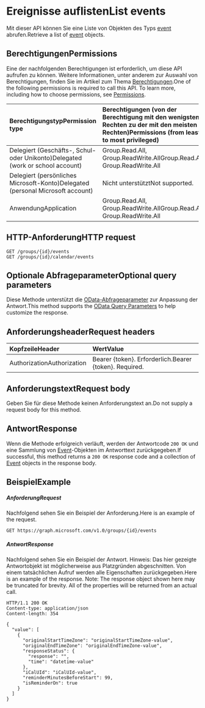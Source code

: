 # <a name="list-events"></a><span data-ttu-id="f9445-101">Ereignisse auflisten</span><span class="sxs-lookup"><span data-stu-id="f9445-101">List events</span></span>

<span data-ttu-id="f9445-102">Mit dieser API können Sie eine Liste von Objekten des Typs [event](../resources/event.md) abrufen.</span><span class="sxs-lookup"><span data-stu-id="f9445-102">Retrieve a list of [event](../resources/event.md) objects.</span></span>
## <a name="permissions"></a><span data-ttu-id="f9445-103">Berechtigungen</span><span class="sxs-lookup"><span data-stu-id="f9445-103">Permissions</span></span>
<span data-ttu-id="f9445-p101">Eine der nachfolgenden Berechtigungen ist erforderlich, um diese API aufrufen zu können. Weitere Informationen, unter anderem zur Auswahl von Berechtigungen, finden Sie im Artikel zum Thema [Berechtigungen](../../../concepts/permissions_reference.md).</span><span class="sxs-lookup"><span data-stu-id="f9445-p101">One of the following permissions is required to call this API. To learn more, including how to choose permissions, see [Permissions](../../../concepts/permissions_reference.md).</span></span>

|<span data-ttu-id="f9445-106">Berechtigungstyp</span><span class="sxs-lookup"><span data-stu-id="f9445-106">Permission type</span></span>      | <span data-ttu-id="f9445-107">Berechtigungen (von der Berechtigung mit den wenigsten Rechten zu der mit den meisten Rechten)</span><span class="sxs-lookup"><span data-stu-id="f9445-107">Permissions (from least to most privileged)</span></span>              | 
|:--------------------|:---------------------------------------------------------| 
|<span data-ttu-id="f9445-108">Delegiert (Geschäfts-, Schul- oder Unikonto)</span><span class="sxs-lookup"><span data-stu-id="f9445-108">Delegated (work or school account)</span></span> | <span data-ttu-id="f9445-109">Group.Read.All, Group.ReadWrite.All</span><span class="sxs-lookup"><span data-stu-id="f9445-109">Group.Read.All, Group.ReadWrite.All</span></span>    | 
|<span data-ttu-id="f9445-110">Delegiert (persönliches Microsoft-Konto)</span><span class="sxs-lookup"><span data-stu-id="f9445-110">Delegated (personal Microsoft account)</span></span> | <span data-ttu-id="f9445-111">Nicht unterstützt</span><span class="sxs-lookup"><span data-stu-id="f9445-111">Not supported.</span></span>    | 
|<span data-ttu-id="f9445-112">Anwendung</span><span class="sxs-lookup"><span data-stu-id="f9445-112">Application</span></span> | <span data-ttu-id="f9445-113">Group.Read.All, Group.ReadWrite.All</span><span class="sxs-lookup"><span data-stu-id="f9445-113">Group.Read.All, Group.ReadWrite.All</span></span> | 

## <a name="http-request"></a><span data-ttu-id="f9445-114">HTTP-Anforderung</span><span class="sxs-lookup"><span data-stu-id="f9445-114">HTTP request</span></span>
<!-- { "blockType": "ignored" } -->
```http
GET /groups/{id}/events
GET /groups/{id}/calendar/events
```
## <a name="optional-query-parameters"></a><span data-ttu-id="f9445-115">Optionale Abfrageparameter</span><span class="sxs-lookup"><span data-stu-id="f9445-115">Optional query parameters</span></span>
<span data-ttu-id="f9445-116">Diese Methode unterstützt die [OData-Abfrageparameter](http://developer.microsoft.com/en-us/graph/docs/overview/query_parameters) zur Anpassung der Antwort.</span><span class="sxs-lookup"><span data-stu-id="f9445-116">This method supports the [OData Query Parameters](http://developer.microsoft.com/en-us/graph/docs/overview/query_parameters) to help customize the response.</span></span>
## <a name="request-headers"></a><span data-ttu-id="f9445-117">Anforderungsheader</span><span class="sxs-lookup"><span data-stu-id="f9445-117">Request headers</span></span>
| <span data-ttu-id="f9445-118">Kopfzeile</span><span class="sxs-lookup"><span data-stu-id="f9445-118">Header</span></span>       | <span data-ttu-id="f9445-119">Wert</span><span class="sxs-lookup"><span data-stu-id="f9445-119">Value</span></span> |
|:---------------|:--------|
| <span data-ttu-id="f9445-120">Authorization</span><span class="sxs-lookup"><span data-stu-id="f9445-120">Authorization</span></span>  | <span data-ttu-id="f9445-p102">Bearer {token}. Erforderlich.</span><span class="sxs-lookup"><span data-stu-id="f9445-p102">Bearer {token}. Required.</span></span>  |

## <a name="request-body"></a><span data-ttu-id="f9445-123">Anforderungstext</span><span class="sxs-lookup"><span data-stu-id="f9445-123">Request body</span></span>
<span data-ttu-id="f9445-124">Geben Sie für diese Methode keinen Anforderungstext an.</span><span class="sxs-lookup"><span data-stu-id="f9445-124">Do not supply a request body for this method.</span></span>

## <a name="response"></a><span data-ttu-id="f9445-125">Antwort</span><span class="sxs-lookup"><span data-stu-id="f9445-125">Response</span></span>

<span data-ttu-id="f9445-126">Wenn die Methode erfolgreich verläuft, werden der Antwortcode `200 OK` und eine Sammlung von [Event](../resources/event.md)-Objekten im Antworttext zurückgegeben.</span><span class="sxs-lookup"><span data-stu-id="f9445-126">If successful, this method returns a `200 OK` response code and a collection of [Event](../resources/event.md) objects in the response body.</span></span>
## <a name="example"></a><span data-ttu-id="f9445-127">Beispiel</span><span class="sxs-lookup"><span data-stu-id="f9445-127">Example</span></span>
##### <a name="request"></a><span data-ttu-id="f9445-128">Anforderung</span><span class="sxs-lookup"><span data-stu-id="f9445-128">Request</span></span>
<span data-ttu-id="f9445-129">Nachfolgend sehen Sie ein Beispiel der Anforderung.</span><span class="sxs-lookup"><span data-stu-id="f9445-129">Here is an example of the request.</span></span>
<!-- {
  "blockType": "request",
  "name": "get_events"
}-->
```http
GET https://graph.microsoft.com/v1.0/groups/{id}/events
```
##### <a name="response"></a><span data-ttu-id="f9445-130">Antwort</span><span class="sxs-lookup"><span data-stu-id="f9445-130">Response</span></span>
<span data-ttu-id="f9445-p103">Nachfolgend sehen Sie ein Beispiel der Antwort. Hinweis: Das hier gezeigte Antwortobjekt ist möglicherweise aus Platzgründen abgeschnitten. Von einem tatsächlichen Aufruf werden alle Eigenschaften zurückgegeben.</span><span class="sxs-lookup"><span data-stu-id="f9445-p103">Here is an example of the response. Note: The response object shown here may be truncated for brevity. All of the properties will be returned from an actual call.</span></span>
<!-- {
  "blockType": "response",
  "truncated": true,
  "@odata.type": "microsoft.graph.event",
  "isCollection": true
} -->
```http
HTTP/1.1 200 OK
Content-type: application/json
Content-length: 354

{
  "value": [
    {
      "originalStartTimeZone": "originalStartTimeZone-value",
      "originalEndTimeZone": "originalEndTimeZone-value",
      "responseStatus": {
        "response": "",
        "time": "datetime-value"
      },
      "iCalUId": "iCalUId-value",
      "reminderMinutesBeforeStart": 99,
      "isReminderOn": true
    }
  ]
}
```

<!-- uuid: 8fcb5dbc-d5aa-4681-8e31-b001d5168d79
2015-10-25 14:57:30 UTC -->
<!-- {
  "type": "#page.annotation",
  "description": "List events",
  "keywords": "",
  "section": "documentation",
  "tocPath": ""
}-->
